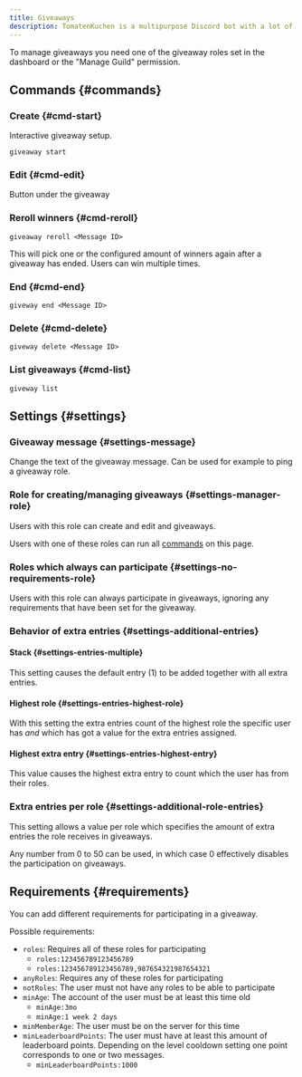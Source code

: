 ```yaml
---
title: Giveaways
description: TomatenKuchen is a multipurpose Discord bot with a lot of features for your server. Explains giveaways and possible requirements for them.
---
```


To manage giveaways you need one of the giveaway roles set in the dashboard or the "Manage Guild" permission.

## Commands {#commands}

### Create {#cmd-start}

Interactive giveaway setup.

`giveaway start`

### Edit {#cmd-edit}

Button under the giveaway

### Reroll winners {#cmd-reroll}

`giveaway reroll <Message ID>`

This will pick one or the configured amount of winners again after a giveaway has ended. Users can win multiple times.

### End {#cmd-end}

`giveway end <Message ID>`

### Delete {#cmd-delete}

`giveway delete <Message ID>`

### List giveaways {#cmd-list}

`giveway list`

## Settings {#settings}

### Giveaway message {#settings-message}

Change the text of the giveaway message. Can be used for example to ping a giveaway role.

### Role for creating/managing giveaways {#settings-manager-role}

Users with this role can create and edit and giveaways.

Users with one of these roles can run all [commands](#commands) on this page.

### Roles which always can participate {#settings-no-requirements-role}

Users with this role can always participate in giveaways, ignoring any requirements that have been set for the giveaway.

### Behavior of extra entries {#settings-additional-entries}

#### Stack {#settings-entries-multiple}

This setting causes the default entry (1) to be added together with all extra entries.

#### Highest role {#settings-entries-highest-role}

With this setting the extra entries count of the highest role the specific user has *and* which has got a value for the extra entries assigned.

#### Highest extra entry {#settings-entries-highest-entry}

This value causes the highest extra entry to count which the user has from their roles.

### Extra entries per role {#settings-additional-role-entries}

This setting allows a value per role which specifies the amount of extra entries the role receives in giveaways.

Any number from 0 to 50 can be used, in which case 0 effectively disables the participation on giveaways.

## Requirements {#requirements}

You can add different requirements for participating in a giveaway.

Possible requirements:
- `roles`: Requires all of these roles for participating
	- `roles:123456789123456789`
	- `roles:123456789123456789,987654321987654321`
- `anyRoles`: Requires any of these roles for participating
- `notRoles`: The user must not have any roles to be able to participate
- `minAge`: The account of the user must be at least this time old
	- `minAge:3mo`
	- `minAge:1 week 2 days`
- `minMemberAge`: The user must be on the server for this time
- `minLeaderboardPoints`: The user must have at least this amount of leaderboard points. Depending on the level cooldown setting one point corresponds to one or two messages.
	- `minLeaderboardPoints:1000`
